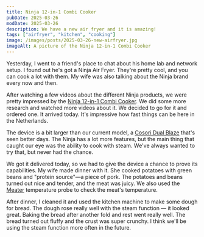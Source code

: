```yaml
---
title: Ninja 12-in-1 Combi Cooker
pubDate: 2025-03-26
modDate: 2025-03-26
description: We have a new air fryer and it is amazing!
tags: ["airfryer", "kitchen", "cooking"]
image: /images/posts/2025-03-26-new-airfryer.jpg
imageAlt: A picture of the Ninja 12-in-1 Combi Cooker
---
```


Yesterday, I went to a friend's place to chat about his home lab and network
setup. I found out he's got a Ninja Air Fryer. They're pretty cool, and you can
cook a lot with them. My wife was also talking about the Ninja brand every now
and then.

After watching a few videos about the different Ninja products, we were pretty
impressed by the [Ninja 12-in-1 Combi Cooker](https://www.ninjakitchen.de/produkte/ninja-combi-12-in-1-multikocher-ofen-heissluftfritteuse-sfp700eu-zidSFP700EU). We did some more research and watched
more videos about it. We decided to go for it and ordered one. It arrived today.
It's impressive how fast things can be here in the Netherlands.

The device is a bit larger than our current model, a [Cosori Dual Blaze](https://cosori.com/products/dual-blaze-air-fryer) that's seen better days. The Ninja has a lot more features, but the main thing that caught our eye was the ability to cook with steam. We've always wanted to try that, but never had the chance.

We got it delivered today, so we had to give the device a chance to prove its
capabilities. My wife made dinner with it. She cooked potatoes with green beans
and "protein source"—a piece of pork. The potatoes and beans turned out nice and
tender, and the meat was juicy. We also used the [Meater](https://store-de.meater.com/products/meater-plus) temperature probe to
check the meat's temperature.

After dinner, I cleaned it and used the kitchen machine to make some dough for
bread. The dough rose really well with the steam function — it looked great.
Baking the bread after another fold and rest went really well. The bread turned
out fluffy and the crust was super crunchy. I think we'll be using the steam
function more often in the future.
